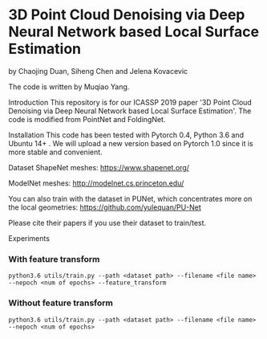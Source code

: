 # 3D Point Cloud Denoising via Deep Neural Network based Local Surface Estimation

by Chaojing Duan, Siheng Chen and Jelena Kovacevic

The code is written by Muqiao Yang.

Introduction
This repository is for our ICASSP 2019 paper '3D Point Cloud Denoising via Deep Neural Network based Local Surface Estimation'. The code is modified from PointNet and FoldingNet.

Installation
This code has been tested with Pytorch 0.4, Python 3.6 and Ubuntu 14+ . We will upload a new version based on Pytorch 1.0 since it is more stable and convenient.

Dataset
ShapeNet meshes:
https://www.shapenet.org/

ModelNet meshes:
http://modelnet.cs.princeton.edu/

You can also train with the dataset in PUNet, which concentrates more on the local geometries:
https://github.com/yulequan/PU-Net

Please cite their papers if you use their dataset to train/test.

Experiments
### With feature transform
```
python3.6 utils/train.py --path <dataset path> --filename <file name> --nepoch <num of epochs> --feature_transform
```

### Without feature transform
```
python3.6 utils/train.py --path <dataset path> --filename <file name> --nepoch <num of epochs>
```
